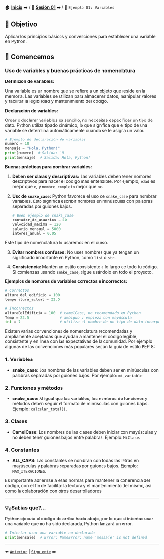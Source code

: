 🏠 [**Inicio**](../../Readme.md) ➡️ / 📖 [**Sesión 01**](../Readme.md) ➡️ / 📝 `Ejemplo 01: Variables`

## 🎯 Objetivo

Aplicar los principios básicos y convenciones para establecer una variable en Python.

## 🚀 Comencemos

### Uso de variables y buenas prácticas de nomenclatura

**Definición de variables:**

Una variable es un nombre que se refiere a un objeto que reside en la memoria. Las variables se utilizan para almacenar datos, manipular valores y facilitar la legibilidad y mantenimiento del código.

**Declaración de variables:**

Crear o declarar variables es sencillo, no necesitas especificar un tipo de dato. Python utiliza tipado dinámico, lo que significa que el tipo de una variable se determina automáticamente cuando se le asigna un valor.

```python
# Ejemplo de declaración de variables
numero = 10
mensaje = "Hola, Python!"
print(numero)  # Salida: 10
print(mensaje)  # Salida: Hola, Python!
```

**Buenas prácticas para nombrar variables:**

1. **Deben ser claras y descriptivas:**
   Las variables deben tener nombres descriptivos para hacer el código más entendible. Por ejemplo, `edad` es mejor que `e`, y `nombre_completo` mejor que `nc`.

2. **Uso de `snake_case`:**
   Python favorece el uso de `snake_case` para nombrar variables. Esto significa escribir nombres en minúsculas con palabras separadas por guiones bajos.
   
   ```python
   # Buen ejemplo de snake_case
   contador_de_usuarios = 50
   velocidad_maxima = 120
   salario_mensual = 5000
   interes_anual = 0.05
   ```
Este tipo de nomenclatura lo usaremos en el curso.

3. **Evitar nombres confusos:**
   No uses nombres que ya tengan un significado importante en Python, como `list` o `str`.

4. **Consistencia:**
   Mantén un estilo consistente a lo largo de todo tu código. Si comienzas usando `snake_case`, sigue usándolo en todo el proyecto.

**Ejemplos de nombres de variables correctos e incorrectos:**

```python
# Correctos
altura_del_edificio = 100
temperatura_actual = 22.5

# Incorrectos
alturaDelEdificio = 100  # camelCase, no recomendado en Python
Temp = 22.5              # ambiguo y empieza con mayúscula
int = 7                  # utiliza el nombre de un tipo de dato incorporado
```

Existen varias convenciones de nomenclatura recomendadas y ampliamente aceptadas que ayudan a mantener el código legible, consistente y en línea con las expectativas de la comunidad. Por ejemplo algunas de las convenciones más populares según la guía de estilo PEP 8:

### 1. **Variables**
   - **snake_case**: Los nombres de las variables deben ser en minúsculas con palabras separadas por guiones bajos. Por ejemplo: `mi_variable`.

### 2. **Funciones y métodos**
   - **snake_case**: Al igual que las variables, los nombres de funciones y métodos deben seguir el formato de minúsculas con guiones bajos. Ejemplo: `calcular_total()`.

### 3. **Clases**
   - **CamelCase**: Los nombres de las clases deben iniciar con mayúsculas y no deben tener guiones bajos entre palabras. Ejemplo: `MiClase`.

### 4. **Constantes**
   - **ALL_CAPS**: Las constantes se nombran con todas las letras en mayúsculas y palabras separadas por guiones bajos. Ejemplo: `MAX_ITERACIONES`.


Es importante adherirse a esas normas para mantener la coherencia del código, con el fin de facilitar la lectura y el mantenimiento del mismo, así como la colaboración con otros desarrolladores.

---

### 💡¿Sabias que?...

Python ejecuta el código de arriba hacia abajo, por lo que si intentas usar una variable que no ha sido declarada, Python lanzará un error.

```python
# Intentar usar una variable no declarada
print(mensaje)  # Error: NameError: name 'mensaje' is not defined
```

---

⬅️ [`Anterior`](../Readme.md) | [`Siguiente`](../Ejemplo-02/Readme.md) ➡️